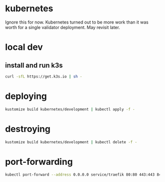 # kubernetes
Ignore this for now.  Kubernetes turned out to be more work than it was worth for a single validator deployment.  May revisit later.

# local dev
## install and run k3s

```bash
curl -sfL https://get.k3s.io | sh -
```

# deploying

```bash
kustomize build kubernetes/development | kubectl apply -f -
```

# destroying

```bash
kustomize build kubernetes/development | kubectl delete -f -
```

# port-forwarding

```bash
kubectl port-forward --address 0.0.0.0 service/traefik 80:80 443:443 8445:8445 -n kube-system
```